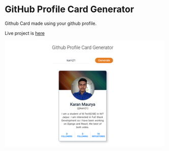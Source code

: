 # GitHub Profile Card Generator
Github Card made using your github profile.
  
Live project is [here](https://github-profile-card.netlify.com/)


  
 ![screenshot](https://github.com/karn21/github-card/blob/master/assets/Annotation%202020-04-05%20170320.png)
